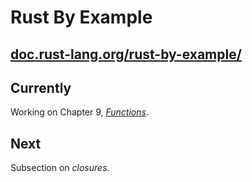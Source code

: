 
# Rust By Example

## [doc.rust-lang.org/rust-by-example/](https://doc.rust-lang.org/rust-by-example/)


## Currently

Working on Chapter 9, *[Functions](https://doc.rust-lang.org/rust-by-example/fn.html)*.


## Next

Subsection on *closures*.
